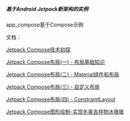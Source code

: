 ##### 基于Android Jetpack新架构的实例

app_compose基于Compose示例

文档：

[Jetpack Compose技术初探](https://www.jianshu.com/p/e18c81118bf3)

[Jetpack Compose布局(一) - 布局基础知识](https://www.jianshu.com/p/0411abaf0307)

[Jetpack Compose布局(二) - Material组件和布局](https://www.jianshu.com/p/66c4bec713f7)

[Jetpack Compose布局(三) - 自定义布局](https://www.jianshu.com/p/f8e70c5fd5eb)

[Jetpack Compose布局(四) - ConstraintLayout](https://www.jianshu.com/p/ef786017c014)

[Jetpack Compose图形绘制-实现冬奥吉祥物冰墩墩](https://www.jianshu.com/p/2c84e7166c00)